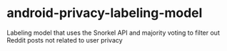 # android-privacy-labeling-model
Labeling model that uses the Snorkel API and majority voting to filter out Reddit posts not related to user privacy
